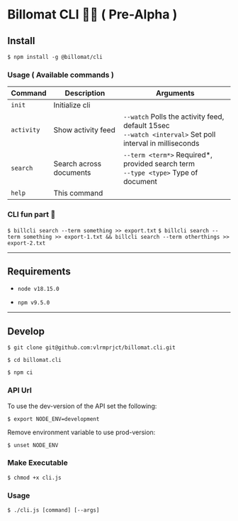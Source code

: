 # Billomat CLI 👾🧪 ( Pre-Alpha )

## Install

`$ npm install -g @billomat/cli`

### Usage ( Available commands )


| Command      | Description              | Arguments                |
| ------------ | ------------------------ | ------------------------ |
| `init` | Initialize cli |  |
| `activity` | Show activity feed | `--watch` Polls the activity feed, default 15sec<br>`--watch <interval>` Set poll interval in milliseconds |
| `search` | Search across documents | `--term <term*>` Required*, provided search term<br>`--type <type>` Type of document |
| `help` | This command |  |

### CLI fun part 🦄

`$ billcli search --term something >> export.txt`
`$ billcli search --term something >> export-1.txt && billcli search --term otherthings >> export-2.txt`

---

## Requirements

* `node v18.15.0`

* `npm v9.5.0`

---
## Develop

`$ git clone git@github.com:vlrmprjct/billomat.cli.git`

`$ cd billomat.cli`

`$ npm ci`

### API Url

To use the dev-version of the API set the following:

`$ export NODE_ENV=development`

Remove environment variable to use prod-version:

`$ unset NODE_ENV`

### Make Executable

`$ chmod +x cli.js`

### Usage

`$ ./cli.js [command] [--args]`
